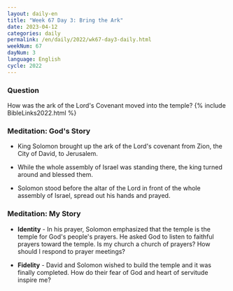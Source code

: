 ```yaml
---
layout: daily-en
title: "Week 67 Day 3: Bring the Ark"
date: 2023-04-12
categories: daily
permalink: /en/daily/2022/wk67-day3-daily.html
weekNum: 67
dayNum: 3
language: English
cycle: 2022
---
```


### Question     
How was the ark of the Lord's Covenant moved into the temple?
{% include BibleLinks2022.html %} 

### Meditation: God's Story   
+ King Solomon brought up the ark of the Lord's covenant from Zion, the City of David, to Jerusalem. 

+ While the whole assembly of Israel was standing there, the king turned around and blessed them. 

+ Solomon stood before the altar of the Lord in front of the whole assembly of Israel, spread out his hands and prayed. 

### Meditation: My Story   
+ **Identity** - In his prayer, Solomon emphasized that the temple is the temple for God's people's prayers. He asked God to listen to faithful prayers toward the temple. Is my church a church of prayers? How should I respond to prayer meetings? 

+ **Fidelity** - David and Solomon wished to build the temple and it was finally completed. How do their fear of God and heart of servitude inspire me? 
